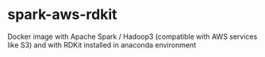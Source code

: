 # spark-aws-rdkit
Docker image with Apache Spark / Hadoop3 (compatible with AWS services like S3) and with RDKit installed in anaconda environment
